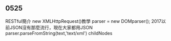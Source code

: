 ## 0525
RESTful簡介
new XMLHttpRequest()教學
parser = new DOMparser();
2017以前JSON沒有那麼流行，現在大家都用JSON
parser.parseFromString(text,'text/xml')
childNodes